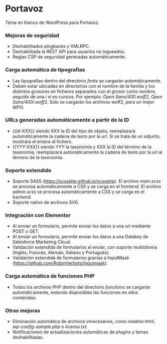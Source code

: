# Portavoz
Tema en blanco de WordPress para Portavoz.

### Mejoras de seguridad
- Deshabilitados pingbacks y XMLRPC.
- Deshabilitada la REST API para usuarios no logueados.
- Reglas CSP de seguridad generadas automáticamente.

### Carga automática de tipografías
- Las tipografías dentro del directorio _fonts_ se cargarán automáticamente.
- Deben estar ubicadas en directorios con el nombre de la familia y los distintos grosores en ficheros separados con el grosor como nombre, seguido de una _i_ si es cursiva. Por ejemplo: _Open Sans/400.woff2_, _Open Sans/400i.woff2_. Solo se cargarán los archivos woff2, para un mejor WPO.

### URLs generadas automáticamente a partir de la ID
- {{id-XXX}} siendo XXX la ID del tipo de objeto, reemplazará automáticamente la cadena de texto por la url. Si se trata de un adjunto, mostrará el enlace al fichero.
- {{YYY-XXX}} siendo YYY la taxonomía y XXX la ID del término de la taxonomía, reemplazará automáticamente la cadena de texto por la url al término de la taxonomía.

### Soporte extendido
- Soporte SASS (https://scssphp.github.io/scssphp). El archivo _main.scss_ se procesa automáticamente a CSS y se carga en el frontend. El archivo _admin.scss_ se procesa automáticamente a CSS y se carga en el backend.
- Soporte nativo de archivos SVG.

### Integración con Elementor
- Al enviar un formulario, permite enviar los datos a una url mediante POST o GET.
- Al enviar un formulario, permite enviar los datos a una Datakey de Salesforce Marketing Cloud.
- Validación extendida de formularios al enviar, con soporte multiidioma (Inglés, Francés, Alemán, Italiano y Portugués).
- Validación extendida de formularios gracias a InputMask (https://github.com/RobinHerbots/Inputmask).

### Carga automática de funciones PHP
- Todos los archivos PHP dentro del directorio _functions_ se cargarán automáticamente, estando disponibles las funciones en ellos contenidas.

### Otras mejoras
- Eliminación automática de archivos innecesarios, como _readme.html_, _wp-config-sample.php_ o _license.txt_.
- Notificaciones de actualizaciones automáticas de plugins y temas deshabilitadas.
